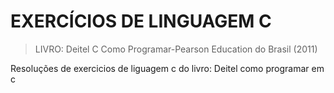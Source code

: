 # EXERCÍCIOS DE LINGUAGEM C 
> LIVRO: Deitel C Como Programar-Pearson Education do Brasil (2011)

Resoluções de exercicios de liguagem c do livro: Deitel como programar em c 
